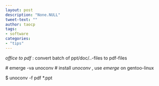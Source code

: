 ```yaml
---
layout: post
description: "None.NULL"
tweet-text: ""
author: taocp
tags:
- software
categories:
- "tips"
---
```


*office to pdf* : convert batch of ppt/doc/..-files to pdf-files

\# emerge -va unoconv # install *unoconv* , use *emerge* on gentoo-linux 

$ unoconv -f pdf *.ppt

